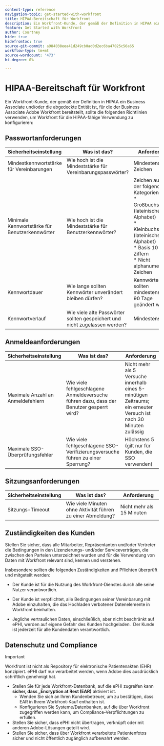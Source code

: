 ```yaml
---
content-type: reference
navigation-topic: get-started-with-workfront
title: HIPAA-Bereitschaft für Workfront
description: Ein Workfront-Kunde, der gemäß der Definition in HIPAA ein Business Associate und/oder die abgedeckte Entität ist, für die der Business Associate Adobe Workfront bereitstellt, sollte die folgenden Richtlinien verwenden, um Workfront für die HIPAA-fähige Verwendung zu konfigurieren.
feature: Get Started with Workfront
author: Courtney
hide: true
hidefromtoc: true
source-git-commit: a984038eea41d249cb0ad0d2ec6ba47025c56a65
workflow-type: tm+mt
source-wordcount: '473'
ht-degree: 0%

---
```



# HIPAA-Bereitschaft für Workfront

Ein Workfront-Kunde, der gemäß der Definition in HIPAA ein Business Associate und/oder die abgedeckte Entität ist, für die der Business Associate Adobe Workfront bereitstellt, sollte die folgenden Richtlinien verwenden, um Workfront für die HIPAA-fähige Verwendung zu konfigurieren:


## Passwortanforderungen

| **Sicherheitseinstellung** | **Was ist das?** | **Anforderung** |
|----------------------|------------------|------------------|
| Mindestkennwortstärke für Vereinbarungen | Wie hoch ist die Mindeststärke für Vereinbarungspasswörter? | Mindestens 8 Zeichen |
| Minimale Kennwortstärke für Benutzerkennwörter | Wie hoch ist die Mindeststärke für Benutzerkennwörter? | Zeichen aus drei der folgenden Kategorien:<br>* Großbuchstaben (lateinisches Alphabet)<br>* Kleinbuchstaben (lateinisches Alphabet)<br>* Basis 10 Ziffern<br>* Nicht alphanumerische Zeichen |
| Kennwortdauer | Wie lange sollten Kennwörter unverändert bleiben dürfen? | Kennwörter sollten mindestens alle 90 Tage geändert werden |
| Kennwortverlauf | Wie viele alte Passwörter sollten gespeichert und nicht zugelassen werden? | Mindestens 5 |


## Anmeldeanforderungen

| **Sicherheitseinstellung** | **Was ist das?** | **Anforderung** |
|----------------------|------------------|------------------|
| Maximale Anzahl an Anmeldefehlern | Wie viele fehlgeschlagene Anmeldeversuche führen dazu, dass der Benutzer gesperrt wird? | Nicht mehr als 5 Versuche innerhalb eines 5-minütigen Zeitraums; ein erneuter Versuch ist nach 30 Minuten zulässig |
| Maximale SSO-Überprüfungsfehler | Wie viele fehlgeschlagene SSO-Verifizierungsversuche führen zu einer Sperrung? | Höchstens 5 (gilt nur für Kunden, die SSO verwenden) |


## Sitzungsanforderungen

| **Sicherheitseinstellung** | **Was ist das?** | **Anforderung** |
|----------------------|------------------|------------------|
| Sitzungs-Timeout | Wie viele Minuten ohne Aktivität führen zu einer Abmeldung? | Nicht mehr als 15 Minuten |

## Zuständigkeiten des Kunden

Stellen Sie sicher, dass alle Mitarbeiter, Repräsentanten und/oder Vertreter die Bedingungen in den Lizenzierungs- und/oder Serviceverträgen, die zwischen den Parteien unterzeichnet wurden und für die Verwendung von Daten mit Workfront relevant sind, kennen und verstehen.

Insbesondere sollten die folgenden Zuständigkeiten und Pflichten überprüft und mitgeteilt werden: 

* Der Kunde ist für die Nutzung des Workfront-Dienstes durch alle seine Nutzer verantwortlich. 

* Der Kunde ist verpflichtet, alle Bedingungen seiner Vereinbarung mit Adobe einzuhalten, die das Hochladen verbotener Datenelemente in Workfront beinhalten. 

* Jegliche vertraulichen Daten, einschließlich, aber nicht beschränkt auf ePHI, werden auf eigene Gefahr des Kunden hochgeladen.  Der Kunde ist jederzeit für alle Kundendaten verantwortlich. 


## Datenschutz und Compliance

>[!IMPORTANT]
>
>Workfront ist nicht als Repository für elektronische Patientenakten (EHR) konzipiert. ePHI darf nur verarbeitet werden, wenn Adobe dies ausdrücklich schriftlich genehmigt hat. 

* Stellen Sie für jede Workfront-Datenbank, auf die ePHI zugreifen kann **sicher, dass „Encryption at Rest (EAR)** aktiviert ist.
   * Wenden Sie sich an Ihren Kundenbetreuer, um zu bestätigen, dass EAR in Ihrem Workfront-Kauf enthalten ist.
   * Konfigurieren Sie Systeme/Datenbanken, auf die über Workfront zugegriffen werden kann, um Compliance-Verpflichtungen zu erfüllen.
* Stellen Sie sicher, dass ePHI nicht übertragen, verknüpft oder mit anderen Adobe-Lösungen geteilt wird.
* Stellen Sie sicher, dass über Workfront verarbeitete Patientenfotos sicher und nicht öffentlich zugänglich aufbewahrt werden.